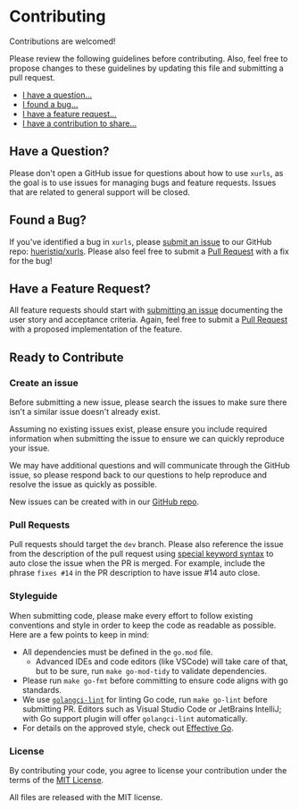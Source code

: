 # Contributing

Contributions are welcomed!

Please review the following guidelines before contributing. Also, feel free to propose changes to these guidelines by updating this file and submitting a pull request.

* [I have a question...](#have-a-question)
* [I found a bug...](#found-a-bug)
* [I have a feature request...](#have-a-feature-request)
* [I have a contribution to share...](#ready-to-contribute)

## Have a Question?

Please don't open a GitHub issue for questions about how to use `xurls`, as the goal is to use issues for managing bugs and feature requests. Issues that are related to general support will be closed.

## Found a Bug?

If you've identified a bug in `xurls`, please [submit an issue](#create-an-issue) to our GitHub repo: [hueristiq/xurls](https://github.com/hueristiq/xurls/issues/new). Please also feel free to submit a [Pull Request](#pull-requests) with a fix for the bug!

## Have a Feature Request?

All feature requests should start with [submitting an issue](#create-an-issue) documenting the user story and acceptance criteria. Again, feel free to submit a [Pull Request](#pull-requests) with a proposed implementation of the feature.

## Ready to Contribute

### Create an issue

Before submitting a new issue, please search the issues to make sure there isn't a similar issue doesn't already exist.

Assuming no existing issues exist, please ensure you include required information when submitting the issue to ensure we can quickly reproduce your issue.

We may have additional questions and will communicate through the GitHub issue, so please respond back to our questions to help reproduce and resolve the issue as quickly as possible.

New issues can be created with in our [GitHub repo](https://github.com/hueristiq/xurls/issues/new).

### Pull Requests

Pull requests should target the `dev` branch. Please also reference the issue from the description of the pull request using [special keyword syntax](https://help.github.com/articles/closing-issues-via-commit-messages/) to auto close the issue when the PR is merged. For example, include the phrase `fixes #14` in the PR description to have issue #14 auto close.

### Styleguide

When submitting code, please make every effort to follow existing conventions and style in order to keep the code as readable as possible. Here are a few points to keep in mind:

* All dependencies must be defined in the `go.mod` file.
	* Advanced IDEs and code editors (like VSCode) will take care of that, but to be sure, run `make go-mod-tidy` to validate dependencies.
* Please run `make go-fmt` before committing to ensure code aligns with go standards.
* We use [`golangci-lint`](https://golangci-lint.run/) for linting Go code, run `make go-lint` before submitting PR. Editors such as Visual Studio Code or JetBrains IntelliJ; with Go support plugin will offer `golangci-lint` automatically.
* For details on the approved style, check out [Effective Go](https://golang.org/doc/effective_go.html).

### License

By contributing your code, you agree to license your contribution under the terms of the [MIT License](https://github.com/hueristiq/xurls/blob/master/LICENSE).

All files are released with the MIT license.
